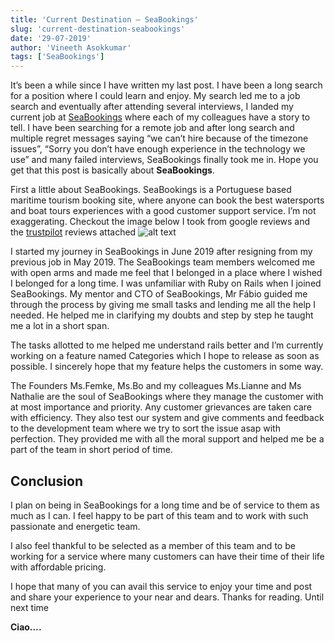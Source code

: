 ```yaml
---
title: 'Current Destination – SeaBookings'
slug: 'current-destination-seabookings'
date: '29-07-2019'
author: 'Vineeth Asokkumar'
tags: ['SeaBookings']
---
```


It’s been a while since I have written my last post. I have been a long search for a position where I could learn and enjoy. My search led me to a job search and eventually after attending several interviews, I landed my current job at [SeaBookings](https://www.seabookings.com/) where each of my colleagues have a story to tell. I have been searching for a remote job and after long search and multiple regret messages saying “we can’t hire because of the timezone issues”, “Sorry you don’t have enough experience in the technology we use” and many failed interviews, SeaBookings finally took me in. Hope you get that this post is basically about __SeaBookings__.

First a little about SeaBookings. SeaBookings is a Portuguese based maritime tourism booking site, where anyone can book the best watersports and boat tours experiences with a good customer support service. I’m not exaggerating. Checkout the image below I took from google reviews and the [trustpilot](https://www.trustpilot.com/review/seabookings.com) reviews attached
![alt text](/post_images/seabookings-google.png "Seabookings Google Review")

I started my journey in SeaBookings in June 2019 after resigning from my previous job in May 2019.
The SeaBookings team members welcomed me with open arms and made me feel that I belonged in a place where I wished I belonged for a long time. I was unfamiliar with Ruby on Rails when I joined SeaBookings. My mentor and CTO of SeaBookings, Mr Fábio guided me through the process by giving me small tasks and lending me all the help I needed. He helped me in clarifying my doubts and step by step he taught me a lot in a short span.

The tasks allotted to me helped me understand rails better and I’m currently working on a feature named Categories which I hope to release as soon as possible. I sincerely hope that my feature helps the customers in some way.

The Founders Ms.Femke, Ms.Bo and my colleagues Ms.Lianne and Ms Nathalie are the soul of SeaBookings where they manage the customer with at most importance and priority. Any customer grievances are taken care with efficiency. They also test our system and give comments and feedback to the development team where we try to sort the issue asap with perfection. They provided me with all the moral support and helped me be a part of the team in short period of time.
## Conclusion
I plan on being in SeaBookings for a long time and be of service to them as much as I can. I feel happy to be part of this team and to work with such passionate and energetic team.

I also feel thankful to be selected as a member of this team and to be working for a service where many customers can have their time of their life with affordable pricing.

I hope that many of you can avail this service to enjoy your time and post and share your experience to your near and dears.
Thanks for reading. Until next time

<strong>Ciao….</strong>